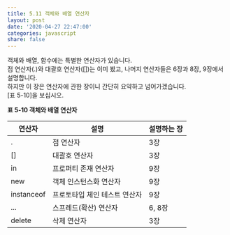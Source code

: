 ```yaml
---
title: 5.11 객체와 배열 연산자
layout: post
date: '2020-04-27 22:47:00'
categories: javascript
share: false
---
```


객체와 배열, 함수에는 특별한 연산자가 있습니다.  
점 연산자(.)와 대괄호 연산자([])는 이미 봤고, 나머지 연산자들은 6장과 8장, 9장에서 설명합니다.  
하지만 이 장은 연산자에 관한 장이니 간단히 요약하고 넘어가겠습니다.  
[표 5-10]을 보십시오.

**표 5-10 객체와 배열 연산자**

| 연산자 | 설명 | 설명하는 장 |
|----------|-------|----------------|
| . | 점 연산자 | 3장 |
| [] | 대괄호 연산자 | 3장 |
| in | 프로퍼티 존재 연산자 | 9장 |
| new | 객체 인스턴스화 연산자 | 9장 |
| instanceof | 프로토타입 체인 테스트 연산자 | 9장 |
| ... | 스프레드(확산) 연산자 | 6, 8장 |
| delete | 삭제 연산자 | 3장 |